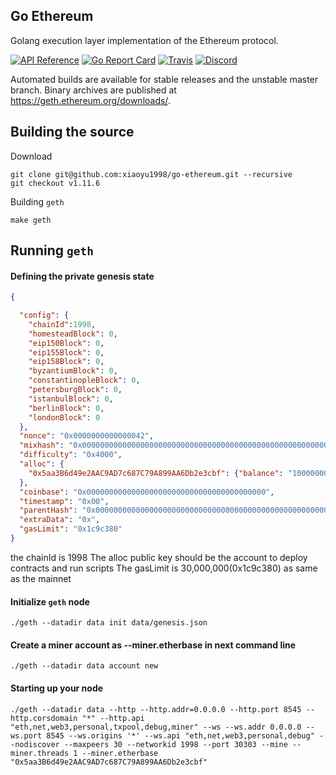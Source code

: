 ## Go Ethereum

Golang execution layer implementation of the Ethereum protocol.

[![API Reference](
https://pkg.go.dev/badge/github.com/ethereum/go-ethereum
)](https://pkg.go.dev/github.com/ethereum/go-ethereum?tab=doc)
[![Go Report Card](https://goreportcard.com/badge/github.com/ethereum/go-ethereum)](https://goreportcard.com/report/github.com/ethereum/go-ethereum)
[![Travis](https://app.travis-ci.com/ethereum/go-ethereum.svg?branch=master)](https://app.travis-ci.com/github/ethereum/go-ethereum)
[![Discord](https://img.shields.io/badge/discord-join%20chat-blue.svg)](https://discord.gg/nthXNEv)

Automated builds are available for stable releases and the unstable master branch. Binary
archives are published at https://geth.ethereum.org/downloads/.

## Building the source

Download

```shell
git clone git@github.com:xiaoyu1998/go-ethereum.git --recursive
git checkout v1.11.6
```

Building `geth`

```shell
make geth
```

## Running `geth`

#### Defining the private genesis state

```json
{

  "config": {
    "chainId":1998,
    "homesteadBlock": 0,
    "eip150Block": 0,
    "eip155Block": 0,
    "eip158Block": 0,
    "byzantiumBlock": 0,
    "constantinopleBlock": 0,
    "petersburgBlock": 0,
    "istanbulBlock": 0,
    "berlinBlock": 0,
    "londonBlock": 0
  },
  "nonce": "0x0000000000000042",
  "mixhash": "0x0000000000000000000000000000000000000000000000000000000000000000",
  "difficulty": "0x4000",
  "alloc": {
    "0x5aa3B6d49e2AAC9AD7c687C79A899AA6Db2e3cbf": {"balance": "1000000000000000000000000"}
  },
  "coinbase": "0x0000000000000000000000000000000000000000",
  "timestamp": "0x00",
  "parentHash": "0x0000000000000000000000000000000000000000000000000000000000000000",
  "extraData": "0x",
  "gasLimit": "0x1c9c380"
}
```
the chainId is 1998
The alloc public key should be the account to deploy contracts and run scripts
The gasLimit is 30,000,000(0x1c9c380) as same as the mainnet

#### Initialize `geth` node
```shell
./geth --datadir data init data/genesis.json
```
#### Create a miner account as --miner.etherbase in next command line
```shell
./geth --datadir data account new
```

#### Starting up your node
```shell
./geth --datadir data --http --http.addr=0.0.0.0 --http.port 8545 --http.corsdomain "*" --http.api "eth,net,web3,personal,txpool,debug,miner" --ws --ws.addr 0.0.0.0 --ws.port 8545 --ws.origins '*' --ws.api "eth,net,web3,personal,debug" --nodiscover --maxpeers 30 --networkid 1998 --port 30303 --mine --miner.threads 1 --miner.etherbase  "0x5aa3B6d49e2AAC9AD7c687C79A899AA6Db2e3cbf" 
```


